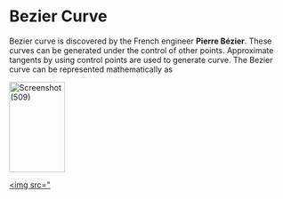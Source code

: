 # Bezier Curve

Bezier curve is discovered by the French engineer **Pierre Bézier**. These curves can be generated under the control of other points. Approximate tangents by using control points are used to generate curve. The Bezier curve can be represented mathematically as

<img src="https://live.staticflickr.com/65535/52700333292_52164462b2_w.jpg" width="100" height="163" alt="Screenshot (509)">

<a data-flickr-embed="true" href="https://www.flickr.com/photos/197661703@N05/52700333292/in/dateposted-public/" title="Screenshot (515)"><img src="


